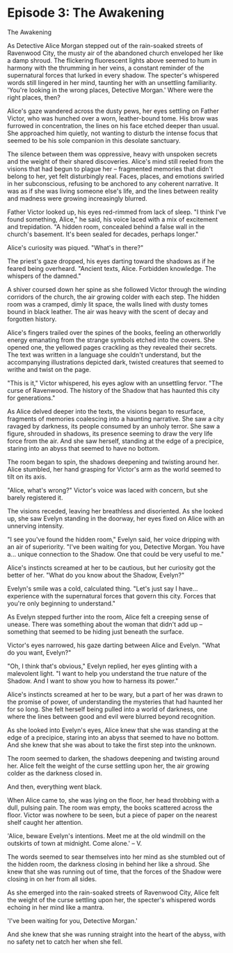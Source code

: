 # Episode 3: The Awakening

The Awakening

As Detective Alice Morgan stepped out of the rain-soaked streets of Ravenwood City, the musty air of the abandoned church enveloped her like a damp shroud. The flickering fluorescent lights above seemed to hum in harmony with the thrumming in her veins, a constant reminder of the supernatural forces that lurked in every shadow. The specter's whispered words still lingered in her mind, taunting her with an unsettling familiarity. 'You're looking in the wrong places, Detective Morgan.' Where were the right places, then?

Alice's gaze wandered across the dusty pews, her eyes settling on Father Victor, who was hunched over a worn, leather-bound tome. His brow was furrowed in concentration, the lines on his face etched deeper than usual. She approached him quietly, not wanting to disturb the intense focus that seemed to be his sole companion in this desolate sanctuary.

The silence between them was oppressive, heavy with unspoken secrets and the weight of their shared discoveries. Alice's mind still reeled from the visions that had begun to plague her – fragmented memories that didn't belong to her, yet felt disturbingly real. Faces, places, and emotions swirled in her subconscious, refusing to be anchored to any coherent narrative. It was as if she was living someone else's life, and the lines between reality and madness were growing increasingly blurred.

Father Victor looked up, his eyes red-rimmed from lack of sleep. "I think I've found something, Alice," he said, his voice laced with a mix of excitement and trepidation. "A hidden room, concealed behind a false wall in the church's basement. It's been sealed for decades, perhaps longer."

Alice's curiosity was piqued. "What's in there?"

The priest's gaze dropped, his eyes darting toward the shadows as if he feared being overheard. "Ancient texts, Alice. Forbidden knowledge. The whispers of the damned."

A shiver coursed down her spine as she followed Victor through the winding corridors of the church, the air growing colder with each step. The hidden room was a cramped, dimly lit space, the walls lined with dusty tomes bound in black leather. The air was heavy with the scent of decay and forgotten history.

Alice's fingers trailed over the spines of the books, feeling an otherworldly energy emanating from the strange symbols etched into the covers. She opened one, the yellowed pages crackling as they revealed their secrets. The text was written in a language she couldn't understand, but the accompanying illustrations depicted dark, twisted creatures that seemed to writhe and twist on the page.

"This is it," Victor whispered, his eyes aglow with an unsettling fervor. "The curse of Ravenwood. The history of the Shadow that has haunted this city for generations."

As Alice delved deeper into the texts, the visions began to resurface, fragments of memories coalescing into a haunting narrative. She saw a city ravaged by darkness, its people consumed by an unholy terror. She saw a figure, shrouded in shadows, its presence seeming to draw the very life force from the air. And she saw herself, standing at the edge of a precipice, staring into an abyss that seemed to have no bottom.

The room began to spin, the shadows deepening and twisting around her. Alice stumbled, her hand grasping for Victor's arm as the world seemed to tilt on its axis.

"Alice, what's wrong?" Victor's voice was laced with concern, but she barely registered it.

The visions receded, leaving her breathless and disoriented. As she looked up, she saw Evelyn standing in the doorway, her eyes fixed on Alice with an unnerving intensity.

"I see you've found the hidden room," Evelyn said, her voice dripping with an air of superiority. "I've been waiting for you, Detective Morgan. You have a... unique connection to the Shadow. One that could be very useful to me."

Alice's instincts screamed at her to be cautious, but her curiosity got the better of her. "What do you know about the Shadow, Evelyn?"

Evelyn's smile was a cold, calculated thing. "Let's just say I have... experience with the supernatural forces that govern this city. Forces that you're only beginning to understand."

As Evelyn stepped further into the room, Alice felt a creeping sense of unease. There was something about the woman that didn't add up – something that seemed to be hiding just beneath the surface.

Victor's eyes narrowed, his gaze darting between Alice and Evelyn. "What do you want, Evelyn?"

"Oh, I think that's obvious," Evelyn replied, her eyes glinting with a malevolent light. "I want to help you understand the true nature of the Shadow. And I want to show you how to harness its power."

Alice's instincts screamed at her to be wary, but a part of her was drawn to the promise of power, of understanding the mysteries that had haunted her for so long. She felt herself being pulled into a world of darkness, one where the lines between good and evil were blurred beyond recognition.

As she looked into Evelyn's eyes, Alice knew that she was standing at the edge of a precipice, staring into an abyss that seemed to have no bottom. And she knew that she was about to take the first step into the unknown.

The room seemed to darken, the shadows deepening and twisting around her. Alice felt the weight of the curse settling upon her, the air growing colder as the darkness closed in.

And then, everything went black.

When Alice came to, she was lying on the floor, her head throbbing with a dull, pulsing pain. The room was empty, the books scattered across the floor. Victor was nowhere to be seen, but a piece of paper on the nearest shelf caught her attention.

'Alice, beware Evelyn's intentions. Meet me at the old windmill on the outskirts of town at midnight. Come alone.' – V.

The words seemed to sear themselves into her mind as she stumbled out of the hidden room, the darkness closing in behind her like a shroud. She knew that she was running out of time, that the forces of the Shadow were closing in on her from all sides.

As she emerged into the rain-soaked streets of Ravenwood City, Alice felt the weight of the curse settling upon her, the specter's whispered words echoing in her mind like a mantra.

'I've been waiting for you, Detective Morgan.'

And she knew that she was running straight into the heart of the abyss, with no safety net to catch her when she fell.